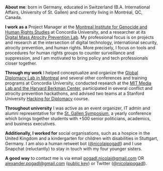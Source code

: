 **About me**: born in Germany, educated in Switzerland (B.A. International Affairs, University of St. Gallen) and currently living in Montréal, QC, Canada.

**I work as a** Project Manager at the [Montreal Institute for Genocide and Human Rights Studies](http://www.concordia.ca/research/migs/about/staff/nicolai-pogadl.html) at Concordia University, and a researcher at its [Digital Mass Atrocity Prevention Lab](http://www.concordia.ca/research/migs/projects/dmap.html). My professional focus is on projects and research at the intersection of digital technology, international security, atrocity prevention, and human rights. More precisely, I  focus on tools and procedures for human rights groups to counter surveillance and suppression, and I am motivated to bring policy and tech professionals closer together.  

**Through my work** I helped conceptualize and organize the [Global Diplomacy Lab in Montreal](http://global-diplomacy-lab.org/labs/5th-lab/) and several other conferences and training programs at Concordia University, conducted research at the [MIT Media Lab and the Harvard Berkman Center](http://yourswissnexboston.org/post/127641578566/st-gallen-graduate-presents-research-at-mit), participated in several conflict and atrocity prevention hackathons, and advised two teams at a Stanford University [Hacking for Diplomacy](http://web.stanford.edu/class/msande298/) course.  

**Throughout university** I was active as an event organizer, IT admin and alumni representative for the [St. Gallen Symposium](www.symposium.org), a yearly conference which brings together students with +500 senior politicians, academics, and business executives. 

**Additionally, I worked for** social organisations, such as a hospice in the United Kingdom and a kindergarten for children with disabilities in Stuttgart, Germany. I am also a human retweet bot ([@nicolaipogadl](https://twitter.com/nicolaipogadl)) and I use Snapchat (reluctantly) to stay in touch with my four younger sisters.

**A good way** to contact me is via email pogadl.nicolai@gmail.com OR alexander.pogadl@gmail.com ([public key](https://keys.mailvelope.com/pks/lookup?op=get&search=0x2FFC186EFCB26507)) or Twitter ([@nicolaipogadl](https://twitter.com/nicolaipogadl)).   
